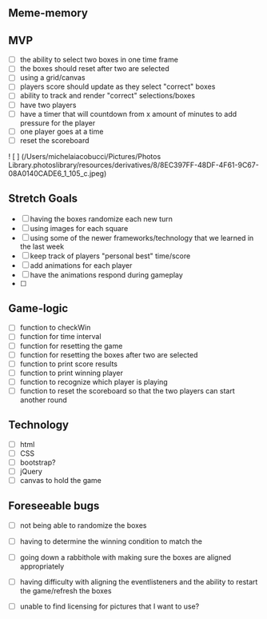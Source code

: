 ## Meme-memory 

## MVP 

- [ ] the ability to select two boxes in one time frame 
- [ ] the boxes should reset after two are selected 
- [ ] using a grid/canvas 
- [ ] players score should update as they select "correct" boxes
- [ ] ability to track and render "correct" selections/boxes
- [ ] have two players
- [ ] have a timer that will countdown from x amount of minutes to add pressure for the player
- [ ] one player goes at a time
- [ ] reset the scoreboard 

! [ ] (/Users/michelaiacobucci/Pictures/Photos Library.photoslibrary/resources/derivatives/8/8EC397FF-48DF-4F61-9C67-08A0140CADE6_1_105_c.jpeg)

## Stretch Goals 

- [ ] having the boxes randomize each new turn 
- [ ] using images for each square 
- [ ] using some of the newer frameworks/technology that we learned in the last week
- [ ] keep track of players "personal best" time/score 
- [ ] add animations for each player 
- [ ] have the animations respond during gameplay 
- [ ] 

## Game-logic
- [ ] function to checkWin
- [ ] function for time interval
- [ ] function for resetting the game
- [ ] function for resetting the boxes after two are selected 
- [ ] function to print score results
- [ ] function to print winning player
- [ ] function to recognize which player is playing 
- [ ] function to reset the scoreboard so that the two players can start another round

## Technology

- [ ] html
- [ ] CSS
- [ ] bootstrap?
- [ ] jQuery
- [ ] canvas to hold the game 

## Foreseeable bugs 

- [ ] not being able to randomize the boxes
- [ ] having to determine the winning condition to match the 
- [ ] going down a rabbithole with making sure the boxes are aligned appropriately 
- [ ] having difficulty with aligning the eventlisteners and the ability to restart the game/refresh the boxes
- [ ] unable to find licensing for pictures that I want to use? 

